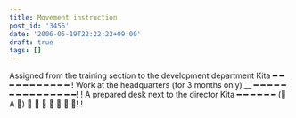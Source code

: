 ```yaml
---
title: Movement instruction
post_id: '3456'
date: '2006-05-19T22:22:22+09:00'
draft: true
tags: []
---
```


Assigned from the training section to the development department Kita ━ ━ ━ ━ ━ ━ ━ ━ ━ ━ ━ ! Work at the headquarters (for 3 months only) __ ━ ━ ━ ━ ━ ━ ━ ━ ━ ━ ━ ━ ━ ━ ━! ! A prepared desk next to the director Kita ━ ━ ━ ━ ━ ━ (゚ A ゚) ━ ━ ━ ━ ━ ━ ━! !
